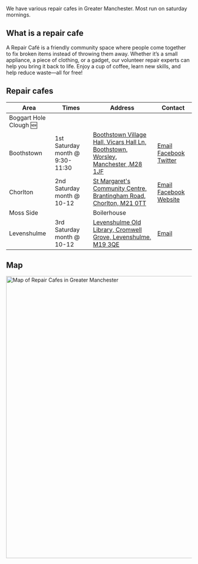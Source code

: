 We have various repair cafes in Greater Manchester. Most run on saturday mornings.

## What is a repair cafe
A Repair Café is a friendly community space where people come together to fix broken items instead of throwing them away. Whether it’s a small appliance, a piece of clothing, or a gadget, our volunteer repair experts can help you bring it back to life. Enjoy a cup of coffee, learn new skills, and help reduce waste—all for free!

## Repair cafes

| Area | Times | Address | Contact |  
| --- | --- | --- | --- | 
| Boggart Hole Clough 🆕 | 
| Boothstown | 1st Saturday month @ 9:30-11:30 | [Boothstown Village Hall, Vicars Hall Ln, Boothstown, Worsley, Manchester ,M28 1JF](https://maps.app.goo.gl/Xd4TrzENgJuEEzvQA) | [Email](mailto:boothstownrepaircafe@gmail.com) [Facebook](https://www.facebook.com/BoothstownRepairCafe) [Twitter](https://x.com/repaircafeboot1) 
| Chorlton  | 2nd Saturday month @ 10-12 | [St Margaret's Community Centre, Brantingham Road, Chorlton, M21 0TT](https://maps.app.goo.gl/MsfsG1fik2Hui1vv7) | [Email](mailto:chorltonrepaircafe@gmail.com) [Facebook](https://www.facebook.com/ChorltonRepairCafe/) [Website](https://chorltonrepaircafe.org.uk) 
| Moss Side | | Boilerhouse | | 
| Levenshulme | 3rd Saturday month @ 10-12 | [Levenshulme Old Library, Cromwell Grove, Levenshulme, M19 3QE](https://maps.app.goo.gl/gbH2MSCu6CiFxPwXA) | [Email](mailto:levrepaircafe@gmail.com)

## Map
<a href="https://www.google.com/maps/d/u/0/edit?mid=12UsCec4ZaCXUas9fgQi5iMCyHrTSIdk&usp=sharing"><img width="766" alt="Map of Repair Cafes in Greater Manchester" src="https://github.com/user-attachments/assets/2d9b1c59-f4f1-4f20-87da-c38c86f7e5a1" />

